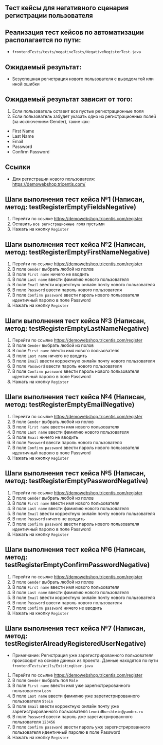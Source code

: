 ## Тест кейсы для негативного сценария регистрации пользователя

## Реализация тест кейсов по автоматизации располагается по пути:

- `frontendTests/tests/negativeTests/NegativeRegisterTest.java`

## Ожидаемый результат:

- Безуспешная регистрация нового пользователя с выводом той или иной ошибки

## Ожидаемый результат зависит от того:

1) Если пользователь оставит все пустые регистрационные поля
2) Если пользователь забудет указать одно из регистрационных
   полей (за исключением Gender), такие как:

- First Name
- Last Name
- Email
- Password
- Confirm Password

## Ссылки

- Для регистрации нового пользователя: https://demowebshop.tricentis.com/

## Шаги выполнения тест кейса №1 (Написан, метод: testRegisterEmptyFieldsNegative)

1) Перейти по ссылке https://demowebshop.tricentis.com/register
2) Оставить `все регистрационные поля` пустыми
3) Нажать на кнопку `Register`

## Шаги выполнения тест кейса №2 (Написан, метод: testRegisterEmptyFirstNameNegative)

1) Перейти по ссылке https://demowebshop.tricentis.com/register
2) В поле `Gender` выбрать любой из полов
3) В поле `First name` ничего не вводить
4) В поле `Last name` ввести фамилию нового пользователя
5) В поле `Email` ввести корректную онлайн почту нового пользователя
6) В поле `Password` ввести пароль нового пользователя
7) В поле `Confirm password` ввести пароль нового пользователя идентичный паролю в поле Password
8) Нажать на кнопку `Register`

## Шаги выполнения тест кейса №3 (Написан, метод: testRegisterEmptyLastNameNegative)

1) Перейти по ссылке https://demowebshop.tricentis.com/register
2) В поле `Gender` выбрать любой из полов
3) В поле `First name` ввести имя нового пользователя
4) В поле `Last name` ничего не вводить
5) В поле `Email` ввести корректную онлайн почту нового пользователя
6) В поле `Password` ввести пароль нового пользователя
7) В поле `Confirm password` ввести пароль нового пользователя идентичный паролю в поле Password
8) Нажать на кнопку `Register`

## Шаги выполнения тест кейса №4 (Написан, метод: testRegisterEmptyEmailNegative)

1) Перейти по ссылке https://demowebshop.tricentis.com/register
2) В поле `Gender` выбрать любой из полов
3) В поле `First name` ввести имя нового пользователя
4) В поле `Last name` ввести фамилию нового пользователя
5) В поле `Email` ничего не вводить
6) В поле `Password` ввести пароль нового пользователя
7) В поле `Confirm password` ввести пароль нового пользователя идентичный паролю в поле Password
8) Нажать на кнопку `Register`

## Шаги выполнения тест кейса №5 (Написан, метод: testRegisterEmptyPasswordNegative)

1) Перейти по ссылке https://demowebshop.tricentis.com/register
2) В поле `Gender` выбрать любой из полов
3) В поле `First name` ввести имя нового пользователя
4) В поле `Last name` ввести фамилию нового пользователя
5) В поле `Email` ввести корректную онлайн почту нового пользователя
6) В поле `Password` ничего не вводить
7) В поле `Confirm password` ввести пароль нового пользователя идентичный паролю в поле Password
8) Нажать на кнопку `Register`

## Шаги выполнения тест кейса №6 (Написан, метод: testRegisterEmptyConfirmPasswordNegative)

1) Перейти по ссылке https://demowebshop.tricentis.com/register
2) В поле `Gender` выбрать любой из полов
3) В поле `First name` ввести имя нового пользователя
4) В поле `Last name` ввести фамилию нового пользователя
5) В поле `Email` ввести корректную онлайн почту нового пользователя
6) В поле `Password` ввести пароль нового пользователя
7) В поле `Confirm password` ничего не вводить
8) Нажать на кнопку `Register`

## Шаги выполнения тест кейса №7 (Написан, метод: testRegisterAlreadyRegisteredUserNegative)

- Примечание: Регистрация уже зарегистрированного пользователя происходит на основе данных из проекта.
  Данные находятся по пути `frontendTests/utils/ExistingUser.java`

1) Перейти по ссылке https://demowebshop.tricentis.com/register
2) В поле `Gender` выбрать пол `Male`
3) В поле `First name` ввести имя уже зарегистрированного пользователя `Leon`
4) В поле `Last name` ввести фамилию уже зарегистрированного пользователя `Stein`
5) В поле `Email` ввести корректную онлайн почту уже зарегистрированного пользователя `LeonidBurshtein@yandex.ru`
6) В поле `Password` ввести пароль уже зарегистрированного пользователя `123456`
7) В поле `Confirm password` ввести пароль уже зарегистрированного пользователя идентичный паролю в поле Password
8) Нажать на кнопку `Register`